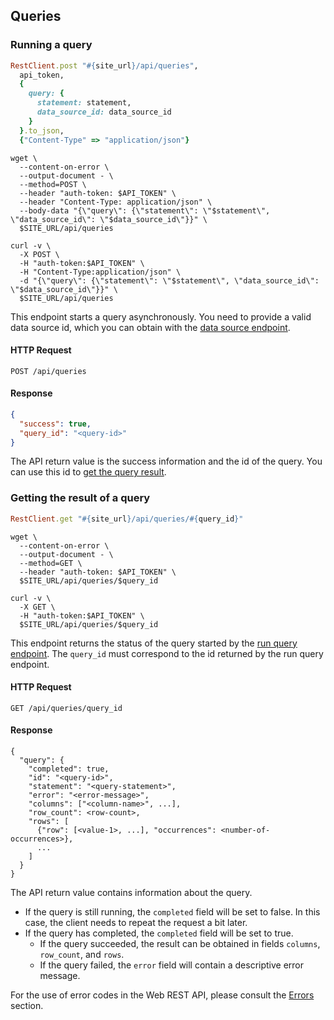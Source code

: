 ## Queries

### Running a query

```ruby
RestClient.post "#{site_url}/api/queries",
  api_token,
  {
    query: {
      statement: statement,
      data_source_id: data_source_id
    }
  }.to_json,
  {"Content-Type" => "application/json"}
```

```shell
wget \
  --content-on-error \
  --output-document - \
  --method=POST \
  --header "auth-token: $API_TOKEN" \
  --header "Content-Type: application/json" \
  --body-data "{\"query\": {\"statement\": \"$statement\", \"data_source_id\": \"$data_source_id\"}}" \
  $SITE_URL/api/queries
```

```curl
curl -v \
  -X POST \
  -H "auth-token:$API_TOKEN" \
  -H "Content-Type:application/json" \
  -d "{\"query\": {\"statement\": \"$statement\", \"data_source_id\": \"$data_source_id\"}}" \
  $SITE_URL/api/queries
```

This endpoint starts a query asynchronously. You need to provide a valid data source id, which you can obtain with the [data source endpoint](#get-the-list-of-all-data-sources).

#### HTTP Request

`POST /api/queries`

#### Response

```json
{
  "success": true,
  "query_id": "<query-id>"
}
```

The API return value is the success information and the id of the query. You can use this id to [get the query result](#getting-the-result-of-a-query).


### Getting the result of a query

```ruby
RestClient.get "#{site_url}/api/queries/#{query_id}"
```

```shell
wget \
  --content-on-error \
  --output-document - \
  --method=GET \
  --header "auth-token: $API_TOKEN" \
  $SITE_URL/api/queries/$query_id
```

```curl
curl -v \
  -X GET \
  -H "auth-token:$API_TOKEN" \
  $SITE_URL/api/queries/$query_id
```

This endpoint returns the status of the query started by the [run query endpoint](#running-a-query). The `query_id` must correspond to the id returned by the run query endpoint.

#### HTTP Request

`GET /api/queries/query_id`

#### Response

```text
{
  "query": {
    "completed": true,
    "id": "<query-id>",
    "statement": "<query-statement>",
    "error": "<error-message>",
    "columns": ["<column-name>", ...],
    "row_count": <row-count>,
    "rows": [
      {"row": [<value-1>, ...], "occurrences": <number-of-occurrences>},
      ...
    ]
  }
}
```

The API return value contains information about the query.

- If the query is still running, the `completed` field will be set to false. In this case, the client needs to
repeat the request a bit later.
- If the query has completed, the `completed` field will be set to true.
  - If the query succeeded, the result can be obtained in fields `columns`, `row_count`, and `rows`.
  - If the query failed, the `error` field will contain a descriptive error message.

For the use of error codes in the Web REST API, please consult the [Errors](#errors) section.
